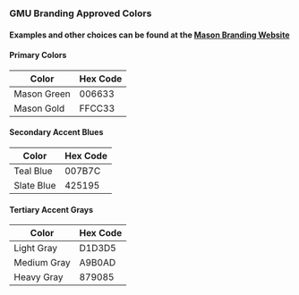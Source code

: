 ### GMU Branding Approved Colors  
#### Examples and other choices can be found at the [Mason Branding Website](http://https://brand.gmu.edu/visual-identity-and-style/color/)
#### Primary Colors
Color | Hex Code
------------ | -------------
Mason Green | 006633
Mason Gold | FFCC33

#### Secondary Accent Blues  
Color | Hex Code
------------ | -------------
Teal Blue | 007B7C
Slate Blue | 425195

#### Tertiary Accent Grays  
Color | Hex Code
------------ | -------------
Light Gray | D1D3D5
Medium Gray | A9B0AD  
Heavy Gray | 879085
